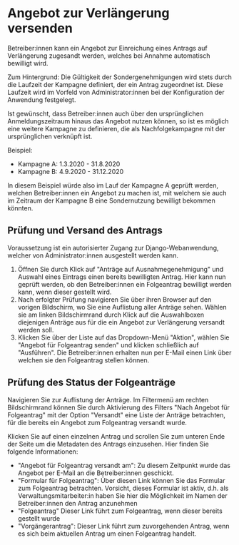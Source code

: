 # Angebot zur Verlängerung versenden

Betreiber:innen kann ein Angebot zur Einreichung eines Antrags auf Verlängerung zugesandt werden, welches bei Annahme automatisch bewilligt wird.

Zum Hintergrund: Die Gültigkeit der Sondergenehmigungen wird stets durch die Laufzeit der Kampagne
definiert, der ein Antrag zugeordnet ist. Diese Laufzeit wird im Vorfeld von
Administrator:innen bei der Konfiguration der Anwendung festgelegt.

Ist gewünscht, dass Betreiber:innen auch über den ursprünglichen Anmeldungszeitraum hinaus das Angebot nutzen können, so ist es möglich eine weitere Kampagne zu definieren, die als Nachfolgekampagne mit der ursprünglichen verknüpft ist.

Beispiel:

- Kampagne A: 1.3.2020 - 31.8.2020
- Kampagne B: 4.9.2020 - 31.12.2020

In diesem Beispiel würde also im Lauf der Kampagne A geprüft werden, welchen Betreiber:innen ein Angebot zu machen ist, mit welchem sie auch im Zeitraum der Kampagne B eine Sondernutzung bewilligt bekommen könnten.

## Prüfung und Versand des Antrags

Voraussetzung ist ein autorisierter Zugang zur Django-Webanwendung, welcher von Administrator:innen ausgestellt werden kann.

1. Öffnen Sie durch Klick auf "Anträge auf Ausnahmegenehmigung" und Auswahl eines Eintrags einen bereits bewilligten Antrag. Hier kann nun geprüft werden, ob den Betreiber:innen ein Folgeantrag bewilligt werden kann, wenn dieser gestellt wird.
2. Nach erfolgter Prüfung navigieren Sie über ihren Browser auf den vorigen Bildschirm, wo Sie eine Auflistung aller Anträge sehen. Wählen sie am linken Bildschirmrand durch Klick auf die Auswahlboxen diejenigen Anträge aus für die ein Angebot zur Verlängerung versandt werden soll.
3. Klicken Sie über der Liste auf das Dropdown-Menü "Aktion", wählen Sie "Angebot für Folgeantrag senden" und klicken schließlich auf "Ausführen". Die Betreiber:innen erhalten nun per E-Mail einen Link über welchen sie den Folgeantrag stellen können.

## Prüfung des Status der Folgeanträge

Navigieren Sie zur Auflistung der Anträge. Im Filtermenü am rechten Bildschirmrand können Sie durch Aktivierung des Filters "Nach Angebot für Folgeantrag" mit der Option "Versandt" eine Liste der Anträge betrachten, für die bereits ein Angebot zum Folgeantrag versandt wurde.

Klicken Sie auf einen einzelnen Antrag und scrollen Sie zum unteren Ende der Seite um die Metadaten des Antrags einzusehen. Hier finden Sie folgende Informationen:

- "Angebot für Folgeantrag versandt am": Zu diesem Zeitpunkt wurde das Angebot per E-Mail an die Betreiber:innen geschickt.
- "Formular für Folgeantrag": Über diesen Link können Sie das Formular zum Folgeantrag betrachten. Vorsicht, dieses Formular ist aktiv, d.h. als Verwaltungsmitarbeiter:in haben Sie hier die Möglichkeit im Namen der Betreiber:innen den Antrag anzunehmen
- "Folgeantrag" Dieser Link führt zum Folgeantrag, wenn dieser bereits gestellt wurde
- "Vorgängerantrag": Dieser Link führt zum zuvorgehenden Antrag, wenn es sich beim aktuellen Antrag um einen Folgeantrag handelt.
